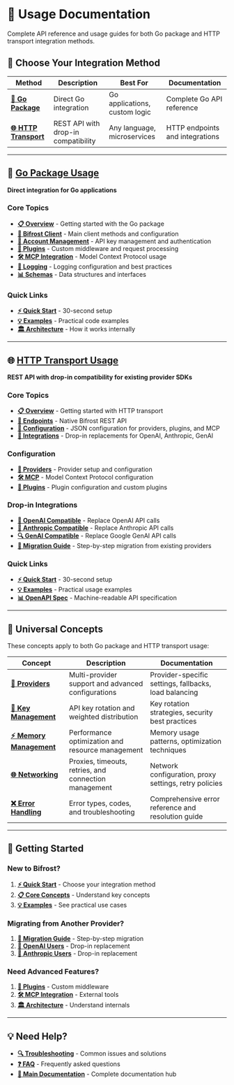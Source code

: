 # 📖 Usage Documentation

Complete API reference and usage guides for both Go package and HTTP transport integration methods.

## 🎯 Choose Your Integration Method

| Method                                   | Description                         | Best For                      | Documentation                   |
| ---------------------------------------- | ----------------------------------- | ----------------------------- | ------------------------------- |
| **[🔧 Go Package](go-package/)**         | Direct Go integration               | Go applications, custom logic | Complete Go API reference       |
| **[🌐 HTTP Transport](http-transport/)** | REST API with drop-in compatibility | Any language, microservices   | HTTP endpoints and integrations |

---

## 🔧 [Go Package Usage](go-package/)

**Direct integration for Go applications**

### Core Topics

- **[📋 Overview](go-package/README.md)** - Getting started with the Go package
- **[🎯 Bifrost Client](go-package/bifrost-client.md)** - Main client methods and configuration
- **[👤 Account Management](go-package/account.md)** - API key management and authentication
- **[🔌 Plugins](go-package/plugins.md)** - Custom middleware and request processing
- **[🛠️ MCP Integration](go-package/mcp.md)** - Model Context Protocol usage
- **[📝 Logging](go-package/logging.md)** - Logging configuration and best practices
- **[📊 Schemas](go-package/schemas.md)** - Data structures and interfaces

### Quick Links

- **[⚡ Quick Start](../quickstart/go-package.md)** - 30-second setup
- **[💡 Examples](../examples/)** - Practical code examples
- **[🏛️ Architecture](../architecture/)** - How it works internally

---

## 🌐 [HTTP Transport Usage](http-transport/)

**REST API with drop-in compatibility for existing provider SDKs**

### Core Topics

- **[📋 Overview](http-transport/README.md)** - Getting started with HTTP transport
- **[🎯 Endpoints](http-transport/endpoints.md)** - Native Bifrost REST API
- **[🔧 Configuration](http-transport/configuration/)** - JSON configuration for providers, plugins, and MCP
- **[🔄 Integrations](http-transport/integrations/)** - Drop-in replacements for OpenAI, Anthropic, GenAI

### Configuration

- **[🔗 Providers](http-transport/configuration/providers.md)** - Provider setup and configuration
- **[🛠️ MCP](http-transport/configuration/mcp.md)** - Model Context Protocol configuration
- **[🔌 Plugins](http-transport/configuration/plugins.md)** - Plugin configuration and custom plugins

### Drop-in Integrations

- **[🤖 OpenAI Compatible](http-transport/integrations/openai-compatible.md)** - Replace OpenAI API calls
- **[🧠 Anthropic Compatible](http-transport/integrations/anthropic-compatible.md)** - Replace Anthropic API calls
- **[🔍 GenAI Compatible](http-transport/integrations/genai-compatible.md)** - Replace Google GenAI API calls
- **[🔄 Migration Guide](http-transport/integrations/migration-guide.md)** - Step-by-step migration from existing providers

### Quick Links

- **[⚡ Quick Start](../quickstart/http-transport.md)** - 30-second setup
- **[💡 Examples](../examples/)** - Practical usage examples
- **[📊 OpenAPI Spec](http-transport/openapi.json)** - Machine-readable API specification

---

## 🔧 Universal Concepts

These concepts apply to both Go package and HTTP transport usage:

| Concept                                                | Description                                           | Documentation                                         |
| ------------------------------------------------------ | ----------------------------------------------------- | ----------------------------------------------------- |
| **[🔗 Providers](providers.md)**                       | Multi-provider support and advanced configurations    | Provider-specific settings, fallbacks, load balancing |
| **[🔑 Key Management](usage/key-management.md)**       | API key rotation and weighted distribution            | Key rotation strategies, security best practices      |
| **[⚡ Memory Management](usage/memory-management.md)** | Performance optimization and resource management      | Memory usage patterns, optimization techniques        |
| **[🌐 Networking](usage/networking.md)**               | Proxies, timeouts, retries, and connection management | Network configuration, proxy settings, retry policies |
| **[❌ Error Handling](errors.md)**                     | Error types, codes, and troubleshooting               | Comprehensive error reference and resolution guide    |

---

## 🚀 Getting Started

### New to Bifrost?

1. **[⚡ Quick Start](../quickstart/)** - Choose your integration method
2. **[📋 Core Concepts](../README.md#core-concepts)** - Understand key concepts
3. **[💡 Examples](../examples/)** - See practical use cases

### Migrating from Another Provider?

1. **[🔄 Migration Guide](http-transport/integrations/migration-guide.md)** - Step-by-step migration
2. **[🤖 OpenAI Users](http-transport/integrations/openai-compatible.md)** - Drop-in replacement
3. **[🧠 Anthropic Users](http-transport/integrations/anthropic-compatible.md)** - Drop-in replacement

### Need Advanced Features?

1. **[🔌 Plugins](go-package/plugins.md)** - Custom middleware
2. **[🛠️ MCP Integration](go-package/mcp.md)** - External tools
3. **[🏛️ Architecture](../architecture/)** - Understand internals

---

## 💡 Need Help?

- **[🔍 Troubleshooting](../troubleshooting.md)** - Common issues and solutions
- **[❓ FAQ](../faq.md)** - Frequently asked questions
- **[📖 Main Documentation](../README.md)** - Complete documentation hub
